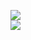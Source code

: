 [![](https://img.shields.io/badge/Made%20With-Github%20Spray-lightgrey.svg?style=for-the-badge&logo=github)](https://github.com/Annihil/github-spray#9698)  
[![](https://i.imgur.com/2DrTn0Z.gif)](https://github.com/Annihil/github-spray)